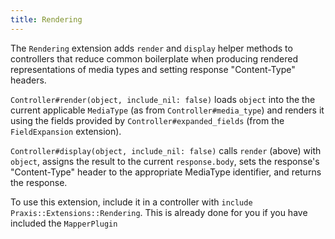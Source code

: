 ```yaml
---
title: Rendering
---
```


The `Rendering` extension adds `render` and `display` helper methods to controllers that reduce common boilerplate when producing rendered representations of media types and setting response "Content-Type" headers.

`Controller#render(object, include_nil: false)` loads `object` into the the current applicable `MediaType` (as from `Controller#media_type`) and renders it using the fields provided by `Controller#expanded_fields` (from the `FieldExpansion` extension).

`Controller#display(object, include_nil: false)` calls `render` (above) with `object`, assigns the result to the current `response.body`, sets the response's "Content-Type" header to the appropriate MediaType identifier, and returns the response.

To use this extension, include it in a controller with `include Praxis::Extensions::Rendering`. This is already done for you if you have included the `MapperPlugin`
